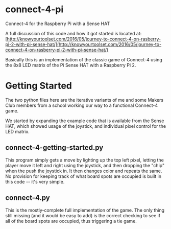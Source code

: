 # connect-4-pi
Connect-4 for the Raspberry Pi with a Sense HAT

A full discussion of this code and how it got started is located at:
[http://knowyourtoolset.com/2016/05/journey-to-connect-4-on-rasberry-pi-2-with-pi-sense-hat/](http://knowyourtoolset.com/2016/05/journey-to-connect-4-on-rasberry-pi-2-with-pi-sense-hat/)  

Basically this is an implementation of the classic game of Connect-4 using the 8x8 LED matrix of the Pi Sense HAT with a Raspberry Pi 2.

# Getting Started #
The two python files here are the iterative variants of me and some Makers Club members from a school working our way to a functional Connect-4 game.

We started by expanding the example code that is available from the Sense HAT, which showed usage of the joystick, and individual pixel control for the LED matrix.

##  connect-4-getting-started.py ##
This program simply gets a move by lighting up the top left pixel, letting the player move it left and right using the joystick, and then dropping the "chip" when the push the joystick in.  It then changes color and repeats the same.  No provision for keeping track of what board spots are occupied is built in this code -- it's very simple.

## connect-4.py ##
This is the mostly-complete full implementation of the game.  The only thing still missing (and it would be easy to add) is the correct checking to see if all of the board spots are occupied, thus triggering a tie game.